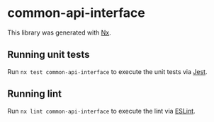 # common-api-interface

This library was generated with [Nx](https://nx.dev).

## Running unit tests

Run `nx test common-api-interface` to execute the unit tests via [Jest](https://jestjs.io).

## Running lint

Run `nx lint common-api-interface` to execute the lint via [ESLint](https://eslint.org/).
